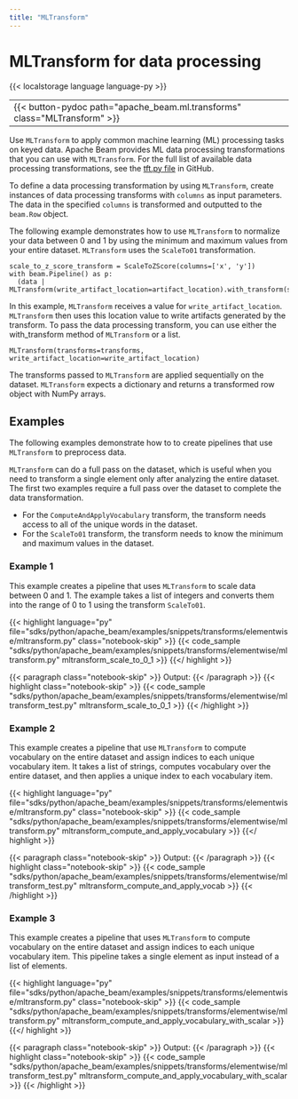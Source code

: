 ```yaml
---
title: "MLTransform"
---
```

<!--
Licensed under the Apache License, Version 2.0 (the "License");
you may not use this file except in compliance with the License.
You may obtain a copy of the License at

http://www.apache.org/licenses/LICENSE-2.0

Unless required by applicable law or agreed to in writing, software
distributed under the License is distributed on an "AS IS" BASIS,
WITHOUT WARRANTIES OR CONDITIONS OF ANY KIND, either express or implied.
See the License for the specific language governing permissions and
limitations under the License.
-->

# MLTransform for data processing

{{< localstorage language language-py >}}


<table>
  <tr>
    <td>
      <a>
      {{< button-pydoc path="apache_beam.ml.transforms" class="MLTransform" >}}
      </a>
   </td>
  </tr>
</table>


Use `MLTransform` to apply common machine learning (ML) processing tasks on keyed data. Apache Beam provides ML data processing transformations that you can use with `MLTransform`. For the full list of available data
processing transformations, see the [tft.py file](https://github.com/apache/beam/blob/ab93fb1988051baac6c3b9dd1031f4d68bd9a149/sdks/python/apache_beam/ml/transforms/tft.py#L52) in GitHub.


To define a data processing transformation by using `MLTransform`, create instances of data processing transforms with `columns` as input parameters. The data in the specified `columns` is transformed and outputted to the `beam.Row` object.

The following example demonstrates how to use `MLTransform` to normalize your data between 0 and 1 by using the minimum and maximum values from your entire dataset. `MLTransform` uses the `ScaleTo01` transformation.


```
scale_to_z_score_transform = ScaleToZScore(columns=['x', 'y'])
with beam.Pipeline() as p:
  (data | MLTransform(write_artifact_location=artifact_location).with_transform(scale_to_z_score_transform))
```

In this example, `MLTransform` receives a value for `write_artifact_location`. `MLTransform` then uses this location value to write artifacts generated by the transform. To pass the data processing transform, you can use either the with_transform method of `MLTransform` or a list.

```
MLTransform(transforms=transforms, write_artifact_location=write_artifact_location)
```

The transforms passed to `MLTransform` are applied sequentially on the dataset. `MLTransform` expects a dictionary and returns a transformed row object with NumPy arrays.
## Examples

The following examples demonstrate how to to create pipelines that use `MLTransform` to preprocess data.

`MLTransform` can do a full pass on the dataset, which is useful when you need to transform a single element only after analyzing the entire dataset.
The first two examples require a full pass over the dataset to complete the data transformation.

* For the `ComputeAndApplyVocabulary` transform, the transform needs access to all of the unique words in the dataset.
* For the `ScaleTo01` transform, the transform needs to know the minimum and maximum values in the dataset.

### Example 1

This example creates a pipeline that uses `MLTransform` to scale data between 0 and 1.
The example takes a list of integers and converts them into the range of 0 to 1 using the transform `ScaleTo01`.

{{< highlight language="py" file="sdks/python/apache_beam/examples/snippets/transforms/elementwise/mltransform.py"
  class="notebook-skip" >}}
{{< code_sample "sdks/python/apache_beam/examples/snippets/transforms/elementwise/mltransform.py" mltransform_scale_to_0_1 >}}
{{</ highlight >}}

{{< paragraph class="notebook-skip" >}}
Output:
{{< /paragraph >}}
{{< highlight class="notebook-skip" >}}
{{< code_sample "sdks/python/apache_beam/examples/snippets/transforms/elementwise/mltransform_test.py" mltransform_scale_to_0_1 >}}
{{< /highlight >}}


### Example 2

This example creates a pipeline that use `MLTransform` to compute vocabulary on the entire dataset and assign indices to each unique vocabulary item.
It takes a list of strings, computes vocabulary over the entire dataset, and then applies a unique index to each vocabulary item.


{{< highlight language="py" file="sdks/python/apache_beam/examples/snippets/transforms/elementwise/mltransform.py"
  class="notebook-skip" >}}
{{< code_sample "sdks/python/apache_beam/examples/snippets/transforms/elementwise/mltransform.py" mltransform_compute_and_apply_vocabulary >}}
{{</ highlight >}}

{{< paragraph class="notebook-skip" >}}
Output:
{{< /paragraph >}}
{{< highlight class="notebook-skip" >}}
{{< code_sample "sdks/python/apache_beam/examples/snippets/transforms/elementwise/mltransform_test.py" mltransform_compute_and_apply_vocab >}}
{{< /highlight >}}


### Example 3

This example creates a pipeline that uses `MLTransform` to compute vocabulary on the entire dataset and assign indices to each unique vocabulary item. This pipeline takes a single element as input instead of a list of elements.


{{< highlight language="py" file="sdks/python/apache_beam/examples/snippets/transforms/elementwise/mltransform.py"
  class="notebook-skip" >}}
{{< code_sample "sdks/python/apache_beam/examples/snippets/transforms/elementwise/mltransform.py" mltransform_compute_and_apply_vocabulary_with_scalar >}}
{{</ highlight >}}

{{< paragraph class="notebook-skip" >}}
Output:
{{< /paragraph >}}
{{< highlight class="notebook-skip" >}}
{{< code_sample "sdks/python/apache_beam/examples/snippets/transforms/elementwise/mltransform_test.py" mltransform_compute_and_apply_vocabulary_with_scalar >}}
{{< /highlight >}}

